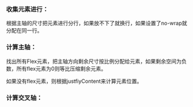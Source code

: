 ### 收集元素进行：
根据主轴的尺寸把元素进行分行，如果放不下了就换行，如果设置了no-wrap就分配在同一行。
### 计算主轴：
找出所有Flex元素，把主轴方向剩余尺寸按比例分配给元素，如果剩余空间为负数，所有flex元素为0则等比压缩剩余元素。

如果没有flex元素，则根据justfiyContent来计算元素位置。

### 计算交叉轴：
